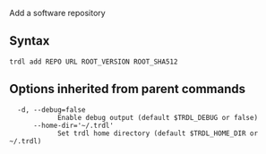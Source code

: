 Add a software repository

## Syntax

```shell
trdl add REPO URL ROOT_VERSION ROOT_SHA512
```

## Options inherited from parent commands

```shell
  -d, --debug=false
            Enable debug output (default $TRDL_DEBUG or false)
      --home-dir='~/.trdl'
            Set trdl home directory (default $TRDL_HOME_DIR or ~/.trdl)
```

